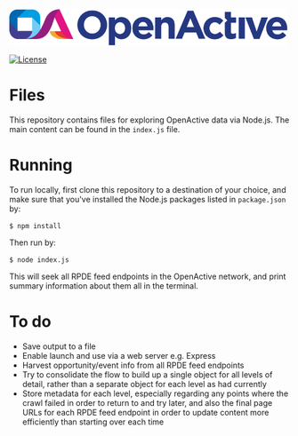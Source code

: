 <!-- <img src='https://openactive.io/brand-assets/openactive-logo-large.png' width='500'> -->
<img src='images/OpenActive-Landscape-Logo-2.png' width='500'>

[![License](http://img.shields.io/:license-mit-blue.svg)](http://theodi.mit-license.org)

# Files

This repository contains files for exploring OpenActive data via Node.js. The main content can be found in the `index.js` file.

# Running

To run locally, first clone this repository to a destination of your choice, and make sure that you've installed the Node.js packages listed in `package.json` by:

```
$ npm install
```

Then run by:

```
$ node index.js
```

This will seek all RPDE feed endpoints in the OpenActive network, and print summary information about them all in the terminal.

# To do

- Save output to a file
- Enable launch and use via a web server e.g. Express
- Harvest opportunity/event info from all RPDE feed endpoints
- Try to consolidate the flow to build up a single object for all levels of detail, rather than a separate object for each level as had currently
- Store metadata for each level, especially regarding any points where the crawl failed in order to return to and try later, and also the final page URLs for each RPDE feed endpoint in order to update content more efficiently than starting over each time
